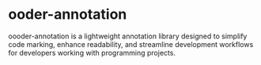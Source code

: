 # ooder-annotation
oooder-annotation is a lightweight annotation library designed to simplify code marking, enhance readability, and streamline development workflows for developers working with programming projects.
